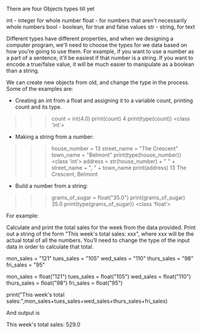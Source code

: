 There are four Objects types till yet 

int - integer for whole number
float - for numbers that aren't necessarily whole numbers
bool - boolean, for true and false values
str - string, for text

Different types have different properties, and when we designing a computer program, we'll need to choose the types for we data based on how you’re going to use them. For example, if you want to use a number as a part of a sentence, it'll be easiest if that number is a string. If you want to encode a true/false value, it will be much easier to manipulate as a boolean than a string.

We can create new objects from old, and change the type in the process. Some of the examples are:

- Creating an int from a float and assigning it to a variable count, printing count and its type.

>>> count = int(4.0)
>>> print(count)
4
>>> print(type(count))
<class 'int'>

- Making a string from a number:

>>> house_number = 13
>>> street_name = "The Crescent"
>>> town_name = "Belmont"
>>> print(type(house_number))
<class ‘int’>
>>> address = str(house_number) + " " + street_name + ", " + town_name
>>> print(address)
13 The Crescent, Belmont

- Build a number from a string:

>>> grams_of_sugar = float("35.0")
>>> print(grams_of_sugar)
35.0
>>> print(type(grams_of_sugar))
<class ‘float’>


For example:

Calculate and print the total sales for the week from the data provided. Print out a string of the form "This week's total sales: xxx", where xxx will be the actual total of all the numbers. You’ll need to change the type of the input data in order to calculate that total.

mon_sales = "121"
tues_sales = "105"
wed_sales = "110"
thurs_sales = "98"
fri_sales = "95"

mon_sales = float("121")
tues_sales = float("105")
wed_sales = float("110")
thurs_sales = float("98")
fri_sales = float("95")

print("This week's total sales:",mon_sales+tues_sales+wed_sales+thurs_sales+fri_sales)

And output is

This week's total sales: 529.0